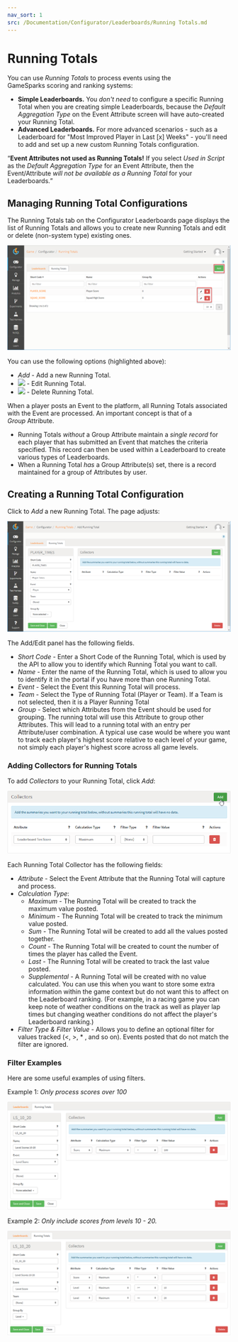 ```yaml
---
nav_sort: 1
src: /Documentation/Configurator/Leaderboards/Running Totals.md
---
```


# Running Totals

You can use *Running Totals* to process events using the GameSparks scoring and ranking systems:
* **Simple Leaderboards.** You *don't need* to configure a specific Running Total when you are creating simple Leaderboards, because the *Default Aggregation Type* on the Event Attribute screen will have auto-created your Running Total.
* **Advanced Leaderboards.** For more advanced scenarios - such as a Leaderboard for "Most Improved Player in Last [x] Weeks" - you'll need to add and set up a new custom Running Totals configuration.

<q>**Event Attributes not used as Running Totals!** If you select *Used in Script* as the *Default Aggregation Type* for an Event Attribute, then the Event/Attribute *will not be available as a Running Total* for your Leaderboards.</q>

## Managing Running Total Configurations

The Running Totals tab on the Configurator Leaderboards page displays the list of Running Totals and allows you to create new Running Totals and edit or delete (non-system type) existing ones.

![](img/RunningTotals/5.png)

You can use the following options (highlighted above):

  * *Add* - Add a new Running Total.
  * ![](/img/icons/editicon.png) - Edit Running Total.
  * ![](/img/icons/deleteicon.png) - Delete Running Total.

When a player posts an Event to the platform, all Running Totals associated with the Event are processed. An important concept is that of a *Group* Attribute.

  * Running Totals *without* a Group Attribute maintain a *single record* for each player that has submitted an Event that matches the criteria specified. This record can then be used within a Leaderboard to create various types of Leaderboards.
  * When a Running Total *has* a Group Attribute(s) set, there is a record maintained for a group of Attributes by user.

## Creating a Running Total Configuration

Click to *Add* a new Running Total. The page adjusts:

![](img/RunningTotals/6.png)

The Add/Edit panel has the following fields.

  * *Short Code* - Enter a Short Code of the Running Total, which is used by the API to allow you to identify which Running Total you want to call.
  * *Name* - Enter the name of the Running Total, which is used to allow you to identify it in the portal if you have more than one Running Total.
  * *Event* - Select the Event this Running Total will process.
  * *Team* - Select the Type of Running Total (Player or Team). If a Team is not selected, then it is a Player Running Total
  * *Group* - Select which Attributes from the Event should be used for grouping. The running total will use this Attribute to group other Attributes. This will lead to a running total with an entry per Attribute/user combination. A typical use case would be where you want to track each player's highest score relative to each level of your game, not simply each player's highest score across all game levels.

### Adding Collectors for Running Totals

To add *Collectors* to your Running Total, click *Add*:

![](img/RunningTotals/7.png)

Each Running Total Collector has the following fields:
  * *Attribute* - Select the Event Attribute that the Running Total will capture and process.
  * *Calculation Type*:
    * *Maximum* - The Running Total will be created to track the maximum value posted.
    * *Minimum* - The Running Total will be created to track the minimum value posted.
    * *Sum* - The Running Total will be created to add all the values posted together.
    * *Count* - The Running Total will be created to count the number of times the player has called the Event.
    * *Last* - The Running Total will be created to track the last value posted.
    * *Supplemental* \- A Running Total will be created with no value calculated. You can use this when you want to store some extra information within the game context but do not want this to affect on the Leaderboard ranking. (For example, in a racing game you can keep note of weather conditions on the track as well as player lap times but changing weather conditions do not affect the player's Leaderboard ranking.)
  * *Filter Type & Filter Value* - Allows you to define an optional filter for values tracked (<, >, * , and so on). Events posted that do not match the filter are ignored.

### Filter Examples

Here are some useful examples of using filters.

Example 1: *Only process scores over 100*

![](img/RunningTotals/8.png)

Example 2: *Only include scores from levels 10 - 20.*

![](img/RunningTotals/9.png)
